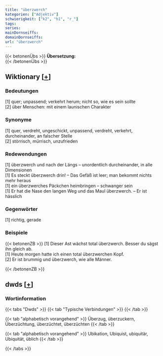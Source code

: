 ```yaml
---
title: "überzwerch"
kategorien: ["Adjektiv"]
schwierigkeit: ["k2", "h1", "r_"]
tags:
series:
mainDornseiffs:
domainDornseiffs:
url: "überzwerch"
---
```


{{< betonenÜbs >}}
**Übersetzung:**  
{{< /betonenÜbs >}}

## Wiktionary [[+](https://de.wiktionary.org/wiki/überzwerch)]

### Bedeutungen
[1] quer; unpassend; verkehrt herum; nicht so, wie es sein sollte  
[2] über Menschen: mit einem launischen Charakter  

### Synonyme
[1] quer, verdreht, ungeschickt,  unpassend, verdreht, verkehrt, durcheinander, an falscher Stelle  
[2] störrisch, mürrisch, unzufrieden  

### Redewendungen
[1] überzwerch und nach der Längs – unordentlich durcheinander, in alle Dimensionen  
[1] Es steckt überzwerch drin! – Das Gefäß ist leer; man bekommt nichts mehr heraus  
[1] ein überzwerches Päckchen heimbringen – schwanger sein  
[1] Er hat die Nase den langen Weg und das Maul überzwerch. – Er ist hässlich  

### Gegenwörter
[1] richtig, gerade  

### Beispiele
{{< betonenZB >}}
[1] Dieser Ast wächst total überzwerch. Besser du sägst ihn gleich ab.  
[1] Heute morgen hatte ich einen total überzwerchen Kopf.  
[2] Er ist brummig und überzwerch, wie alle Männer.  

{{< /betonenZB >}}


## dwds [[+](https://www.dwds.de/wb/überzwerch)]

### Wortinformation
{{< tabs "Dwds" >}}
{{< tab "Typische Verbindungen" >}}
{{< /tab >}}

{{< tab "alphabetisch vorangehend" >}}
Überzug, überzuckern, Überzüchtung, überzüchtet, überzüchten
{{< /tab >}}

{{< tab "alphabetisch vorangehend" >}}
Ubikation, Ubiquist, ubiquitär, Ubiquität, üblich
{{< /tab >}}

{{< /tabs >}}

